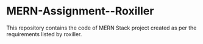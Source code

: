 # MERN-Assignment--Roxiller
This repository contains the code of MERN Stack project created as per the requirements listed by roxiller.
